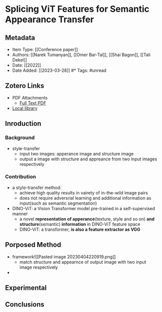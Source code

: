 # Splicing ViT Features for Semantic Appearance Transfer
## Metadata
* Item Type: [[Conference paper]] 
* Authors: [[Narek Tumanyan]], [[Omer Bar-Tal]], [[Shai Bagon]], [[Tali Dekel]] 
* Date: [[2022]] 
* Date Added: [[2023-03-28]] 
#* Tags: #unread 
## Zotero Links
* PDF Attachments
	- [Full Text PDF](zotero://open-pdf/library/items/X7VX38XF) 
* [Local library](zotero://select/items/1_6C5C277P) 
## Inroduction
### Background
- style-transfer
	- input two images: apperance image and structure image
	- output a image with structure and appreance from two input images respectively
### Contribution
- a style-transfer method:
	- achieve high quality results in vairety of in-the-wild image pairs
	- does not require adversrial learning and additional information as input(such as semantic segmentation)
- DINO-ViT: a Vision Transformer model pre-trained in a self-supervised manner
	- a novel **representation of apperance**(texture, style and so on) **and structure**(semantic) **information** in DINO-ViT feature space
	- DINO-ViT: a transformer, **is also a feature extractor as VGG**
## Porposed Method
- framework![[Pasted image 20230404220919.png]]
	- match structure and appearnce of output image with two input image respectively
- 
## Experimental
## Conclusions